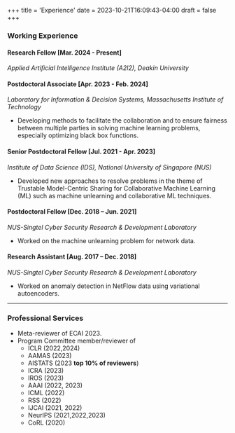+++
title = 'Experience'
date = 2023-10-21T16:09:43-04:00
draft = false
+++

### Working Experience

#### Research Fellow [Mar. 2024 - Present]
*Applied Artificial Intelligence Institute (A2I2), Deakin University*

#### Postdoctoral Associate [Apr. 2023 - Feb. 2024]
*Laboratory for Information & Decision Systems, Massachusetts Institute of Technology*

* Developing methods to facilitate the collaboration and to ensure fairness between multiple parties in solving machine learning problems, especially optimizing black box functions.

#### Senior Postdoctoral Fellow [Jul. 2021 - Apr. 2023]
*Institute of Data Science (IDS), National University of Singapore (NUS)*

* Developed new approaches to resolve problems in the theme of Trustable Model-Centric Sharing for Collaborative Machine Learning (ML) such as machine unlearning and collaborative ML techniques.

#### Postdoctoral Fellow [Dec. 2018 – Jun. 2021]
*NUS-Singtel Cyber Security Research & Development Laboratory*

* Worked on the machine unlearning problem for network data.

#### Research Assistant  [Aug. 2017 – Dec. 2018]
*NUS-Singtel Cyber Security Research & Development Laboratory*

* Worked on anomaly detection in NetFlow data using variational autoencoders.

---

### Professional Services

* Meta-reviewer of ECAI 2023.
* Program Committee member/reviewer of
  * ICLR (2022,2024)
  * AAMAS (2023)
  * AISTATS (2023 **top 10% of reviewers**)
  * ICRA (2023)
  * IROS (2023)
  * AAAI (2022, 2023)
  * ICML (2022)
  * RSS (2022)
  * IJCAI (2021, 2022)
  * NeurIPS (2021,2022,2023)
  * CoRL (2020)

